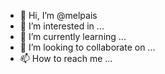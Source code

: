 - 👋 Hi, I’m @melpais
- 👀 I’m interested in ...
- 🌱 I’m currently learning ...
- 💞️ I’m looking to collaborate on ...
- 📫 How to reach me ...

<!---
melpais/melpais is a ✨ special ✨ repository because its `README.md` (this file) appears on your GitHub profile.
You can click the Preview link to take a look at your changes.
--->
